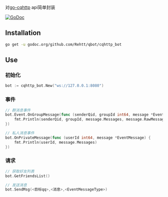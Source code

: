 对[go-cqhttp](https://github.com/Mrs4s/go-cqhttp) api简单封装

[![GoDoc](https://img.shields.io/badge/godoc-reference-blue.svg)](http://godoc.org/github.com/Rehtt/qbot/cqhttp_bot)

## Installation

```bash
go get -u godoc.org/github.com/Rehtt/qbot/cqhttp_bot
```

## Use

### 初始化
```go
bot := cqhttp_bot.New("ws://127.0.0.1:8080")
```

### 事件
```go
// 群消息事件
bot.Event.OnGroupMessage(func (senderQid, groupId int64, message *EventMessage) {
    fmt.Println(senderQid, groupId, message.Messages, message.RawMessage)
})

// 私人消息事件
bot.OnPrivateMessage(func (userId int64, message *EventMessage) {
    fmt.Println(userId, message.Messages)
})

```

### 请求
```go
// 获取好友列表
bot.GetFriendsList()

// 发送消息
bot.SendMsg(<目标qq>,<消息>,<EventMessageType>)
```